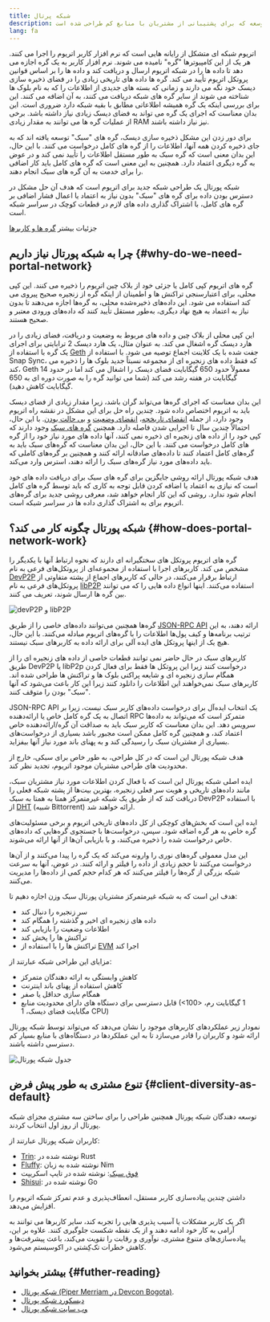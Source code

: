 ```yaml
---
title: شبکه پرتال
description: مروری بر شبکه پورتال - یک شبکه در حال توسعه که برای پشتیبانی از مشتریان با منابع کم طراحی شده است.
lang: fa
---
```


اتریوم شبکه ای متشکل از رایانه هایی است که نرم افزار کاربر اتریوم را اجرا می کنند. هر یک از این کامپیوترها "گره" نامیده می شوند. نرم افزار کاربر به یک گره اجازه می دهد تا داده ها را در شبکه اتریوم ارسال و دریافت کند و داده ها را بر اساس قوانین پروتکل اتریوم تأیید می کند. گره ها داده های تاریخی زیادی را در فضای ذخیره سازی دیسک خود نگه می دارند و زمانی که بسته های جدیدی از اطلاعات را که به نام بلوک ها شناخته می شوند از سایر گره های شبکه دریافت می کنند، به آن اضافه می کنند. این برای بررسی اینکه یک گره همیشه اطلاعاتی مطابق با بقیه شبکه دارد ضروری است. این بدان معناست که اجرای یک گره می تواند به فضای دیسک زیادی نیاز داشته باشد. برخی از عملیات گره ها می توانند به مقدار زیادی RAM نیز نیاز داشته باشند.

برای دور زدن این مشکل ذخیره سازی دیسک، گره های "سبک" توسعه یافته اند که به جای ذخیره کردن همه آنها، اطلاعات را از گره های کامل درخواست می کنند. با این حال، این بدان معنی است که گره سبک به طور مستقل اطلاعات را تأیید نمی کند و در عوض به گره دیگری اعتماد دارد. همچنین به این معنی است که گره های کامل باید کار اضافی را برای خدمت به آن گره های سبک انجام دهند.

شبکه پورتال یک طراحی شبکه جدید برای اتریوم است که هدف آن حل مشکل در دسترس بودن داده برای گره های "سبک" بدون نیاز به اعتماد یا اعمال فشار اضافی بر گره های کامل، با اشتراک گذاری داده های لازم در قطعات کوچک در سراسر شبکه است.

جزئیات بیشتر [گره ها و کاربرها](/developers/docs/nodes-and-clients/)

## چرا به شبکه پورتال نیاز داریم {#why-do-we-need-portal-network}

گره های اتریوم کپی کامل یا جزئی خود از بلاک چین اتریوم را ذخیره می کنند. این کپی محلی، برای اعتبارسنجی تراکنش ها و اطمینان از اینکه گره از زنجیره صحیح پیروی می کند استفاده می شود. این داده‌های ذخیره‌شده محلی، به گره‌ها اجازه می‌دهند تا بدون نیاز به اعتماد به هیچ نهاد دیگری، به‌طور مستقل تأیید کنند که داده‌های ورودی معتبر و صحیح هستند.

این کپی محلی از بلاک چین و داده های مربوط به وضعیت و دریافت، فضای زیادی را در هارد دیسک گره اشغال می کند. به عنوان مثال، یک هارد دیسک 2 ترابایتی برای اجرای یک گره با استفاده از [Geth](https://geth.ethereum.org) جفت شده با یک کلاینت اجماع توصیه می شود. با استفاده از Snap Sync، که فقط داده های زنجیره ای از مجموعه نسبتاً جدید بلوک ها را ذخیره می کند، Geth معمولاً حدود 650 گیگابایت فضای دیسک را اشغال می کند اما در حدود 14 گیگابایت در هفته رشد می کند (شما می توانید گره را به صورت دوره ای به 650 گیگابایت کاهش دهید).

این بدان معناست که اجرای گره‌ها می‌تواند گران باشد، زیرا مقدار زیادی از فضای دیسک باید به اتریوم اختصاص داده شود. چندین راه حل برای این مشکل در نقشه راه اتریوم وجود دارد، از جمله [انقضای تاریخچه](/roadmap/statelessness/#history-expiry)، [انقضای وضعیت](/roadmap/statelessness/#state-expiry) و [بی حالت بودن](/roadmap/statelessness/). با این حال، احتمالاً چندین سال تا اجرایی شدن فاصله دارد. همچنین [گره های سبک](/developers/docs/nodes-and-clients/light-clients/) وجود دارند که کپی خود را از داده های زنجیره ای ذخیره نمی کنند، آنها داده های مورد نیاز خود را از گره های کامل درخواست می کنند. با این حال، این بدان معناست که گره‌های سبک باید به گره‌های کامل اعتماد کنند تا داده‌های صادقانه ارائه کنند و همچنین بر گره‌های کاملی که باید داده‌های مورد نیاز گره‌های سبک را ارائه دهند، استرس وارد می‌کند.

هدف شبکه پورتال ارائه روشی جایگزین برای گره های سبک برای دریافت داده های خود است که نیازی به اعتماد یا اضافه کردن قابل توجه به کاری که باید توسط گره های کامل انجام شود ندارد. روشی که این کار انجام خواهد شد، معرفی روشی جدید برای گره‌های اتریوم برای به اشتراک گذاری داده ها در سراسر شبکه است.

## شبکه پورتال چگونه کار می کند؟ {#how-does-portal-network-work}

گره های اتریوم پروتکل های سختگیرانه ای دارند که نحوه ارتباط آنها با یکدیگر را مشخص می کند. کاربرهای اجرا با استفاده از مجموعه‌ای از پروتکل‌های فرعی به نام [DevP2P](/developers/docs/networking-layer/#devp2p) ارتباط برقرار می‌کنند، در حالی که کاربرهای اجماع از پشته متفاوتی از پروتکل‌های فرعی به نام [libP2P](/developers/docs/networking-layer/#libp2p) استفاده می‌کنند. اینها انواع داده هایی را که می توانند بین گره ها ارسال شوند، تعریف می کنند.

![devP2P و libP2P](portal-network-devp2p-libp2p.png)

گره‌ها همچنین می‌توانند داده‌های خاصی را از طریق [JSON-RPC API](/developers/docs/apis/json-rpc/) ارائه دهند، به این ترتیب برنامه‌ها و کیف پول‌ها اطلاعات را با گره‌های اتریوم مبادله می‌کنند. با این حال، هیچ یک از اینها پروتکل های ایده آلی برای ارائه داده به کاربرهای سبک نیستند.

کاربرهای سبک در حال حاضر نمی توانند قطعات خاصی از داده های زنجیره ای را از طریق DevP2P یا libP2p درخواست کنند زیرا این پروتکل ها فقط برای فعال کردن همگام سازی زنجیره ای و شایعه پراکنی بلوک ها و تراکنش ها طراحی شده اند. کاربرهای سبک نمی‌خواهند این اطلاعات را دانلود کنند زیرا این کار باعث می‌شود که آنها "سبک" بودن را متوقف کنند.

JSON-RPC API یک انتخاب ایده‌آل برای درخواست داده‌های کاربر سبک نیست، زیرا بر اتصال به یک گره کامل خاص یا ارائه‌دهنده RPC متمرکز است که می‌تواند به داده‌ها سرویس دهد. این بدان معناست که کاربر سبک باید به صداقت آن گره/ارائه‌دهنده خاص اعتماد کند، و همچنین گره کامل ممکن است مجبور باشد بسیاری از درخواست‌های بسیاری از مشتریان سبک را رسیدگی کند و به پهنای باند مورد نیاز آنها بیفزاید.

هدف شبکه پورتال این است که در کل طراحی، به طور خاص برای سبکی، خارج از محدودیت های طراحی مشتریان موجود اتریوم، تجدید نظر کند.

ایده اصلی شبکه پورتال این است که با فعال کردن اطلاعات مورد نیاز مشتریان سبک، مانند داده‌های تاریخی و هویت سر فعلی زنجیره، بهترین بیت‌ها از پشته شبکه فعلی را دریافت کند که از طریق یک شبکه غیرمتمرکز همتا به همتا به سبک DevP2P با استفاده از [DHT](https://en.wikipedia.org/wiki/Distributed_hash_table) (شبیه Bittorrent) ارائه خواهند شد.

ایده این است که بخش‌های کوچکی از کل داده‌های تاریخی اتریوم و برخی مسئولیت‌های گره خاص به هر گره اضافه شود. سپس، درخواست‌ها با جستجوی گره‌هایی که داده‌های خاص درخواست شده را ذخیره می‌کنند، و با بازیابی آن‌ها از آنها ارائه می‌شوند.

این مدل معمولی گره‌های نوری را وارونه می‌کند که یک گره را پیدا می‌کنند و از آن‌ها درخواست می‌کنند تا حجم زیادی از داده را فیلتر و ارائه کنند. در عوض، آنها به سرعت شبکه بزرگی از گره‌ها را فیلتر می‌کنند که هر کدام حجم کمی از داده‌ها را مدیریت می‌کنند.

هدف این است که به شبکه غیرمتمرکز مشتریان پورتال سبک وزن اجازه دهیم تا:

- سر زنجیره را دنبال کند
- داده های زنجیره ای اخیر و گذشته را همگام کند
- اطلاعات وضعیت را بازیابی کند
- تراکنش ها را پخش کند
- تراکنش ها را با استفاده از [EVM](/developers/docs/evm/) اجرا کند

مزایای این طراحی شبکه عبارتند از:

- کاهش وابستگی به ارائه دهندگان متمرکز
- کاهش استفاده از پهنای باند اینترنت
- همگام سازی حداقل یا صفر
- قابل دسترسی برای دستگاه های دارای محدودیت منابع (\<1 گیگابایت رم، \<100 مگابایت فضای دیسک، 1 CPU)

نمودار زیر عملکردهای کاربرهای موجود را نشان می‌دهد که می‌تواند توسط شبکه پورتال ارائه شود و کاربران را قادر می‌سازد تا به این عملکردها در دستگاه‌های با منابع بسیار کم دسترسی داشته باشند.

![جدول شبکه پورتال](portal-network-table2.png)

## تنوع مشتری به طور پیش فرض {#client-diversity-as-default}

توسعه دهندگان شبکه پورتال همچنین طراحی را برای ساختن سه مشتری مجزای شبکه پورتال از روز اول انتخاب کردند.

کاربران شبکه پورتال عبارتند از:

- [Trin](https://github.com/ethereum/trin): نوشته شده در Rust
- [Fluffy](https://nimbus.team/docs/fluffy.html): نوشته شده به زبان Nim
- [فوق سبک](https://github.com/ethereumjs/ultralight): نوشته شده در تایپ اسکریپت
- [Shisui](https://github.com/GrapeBaBa/shisui): نوشته شده در Go

داشتن چندین پیاده‌سازی کاربر مستقل، انعطاف‌پذیری و عدم تمرکز شبکه اتریوم را افزایش می‌دهد.

اگر یک کاربر مشکلات یا آسیب پذیری هایی را تجربه کند، سایر کاربرها می توانند به آرامی به کار خود ادامه دهند و از یک نقطه شکست جلوگیری کنند. علاوه بر این، پیاده‌سازی‌های متنوع مشتری، نوآوری و رقابت را تقویت می‌کند، باعث پیشرفت‌ها و کاهش خطرات تک‌کِشتی در اکوسیستم می‌شود.

## بیشتر بخوانید {#futher-reading}

- [شبکه پورتال (Piper Merriam در Devcon Bogota)](https://www.youtube.com/watch?v=0stc9jnQLXA).
- [دیسکورد شبکه پورتال](https://discord.gg/CFFnmE7Hbs)
- [وب سایت شبکه پورتال](https://www.ethportal.net/)
